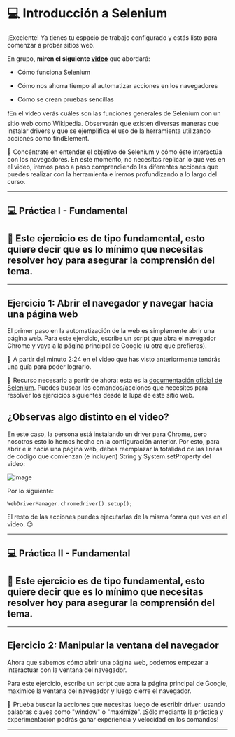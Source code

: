 # :computer: Introducción a Selenium

¡Excelente! Ya tienes tu espacio de trabajo configurado y estás listo para comenzar a probar sitios web.

En grupo, **miren el siguiente [video](https://youtu.be/eISATKwvlS0)** que abordará:

- Cómo funciona Selenium

- Cómo nos ahorra tiempo al automatizar acciones en los navegadores

- Cómo se crean pruebas sencillas

❗En el video verás cuáles son las funciones generales de Selenium con un sitio web como Wikipedia. Observarán que existen diversas maneras que instalar drivers y que se ejemplifica el uso de la herramienta utilizando acciones como findElement.

🧠 Concéntrate en entender el objetivo de Selenium y cómo éste interactúa con los navegadores. En este momento, no necesitas replicar lo que ves en el video, iremos paso a paso comprendiendo las diferentes acciones que puedes realizar con la herramienta e iremos profundizando a lo largo del curso.

---

## :computer: Práctica I - Fundamental


## 🎯 Este ejercicio es de tipo fundamental, esto quiere decir que es lo mínimo que necesitas resolver hoy para asegurar la comprensión del tema.

---

## Ejercicio 1: Abrir el navegador y navegar hacia una página web

El primer paso en la automatización de la web es simplemente abrir una página web. Para este ejercicio, escribe un script que abra el navegador Chrome y vaya a la página principal de Google (u otra que prefieras).

🔑 A partir del minuto 2:24 en el video que has visto anteriormente tendrás una guía para poder lograrlo.

🔑 Recurso necesario a partir de ahora: esta es la [documentación oficial de Selenium](https://www.selenium.dev/documentation/webdriver/getting_started/). Puedes buscar los comandos/acciones que necesites para resolver los ejercicios siguientes desde la lupa de este sitio web.

## ¿Observas algo distinto en el video?

En este caso, la persona está instalando un driver para Chrome, pero nosotros esto lo hemos hecho en la configuración anterior. Por esto, para abrir e ir hacia una página web, debes reemplazar la totalidad de las líneas de código que comienzan (e incluyen) String y System.setProperty del video:


![image](https://github.com/eugenia1984/QA/assets/72580574/40c7eb59-5f1a-4a8e-92bf-080d10e3a1e2)

Por lo siguiente:

```
WebDriverManager.chromedriver().setup();
```

El resto de las acciones puedes ejecutarlas de la misma forma que ves en el video. 😉

---

## :computer: Práctica II - Fundamental


## 🎯 Este ejercicio es de tipo fundamental, esto quiere decir que es lo mínimo que necesitas resolver hoy para asegurar la comprensión del tema.

---

## Ejercicio 2: Manipular la ventana del navegador

Ahora que sabemos cómo abrir una página web, podemos empezar a interactuar con la ventana del navegador.

Para este ejercicio, escribe un script que abra la página principal de Google, maximice la ventana del navegador y luego cierre el navegador.

🔑 Prueba buscar la acciones que necesitas luego de escribir driver. usando palabras claves como "window" o "maximize". ¡Sólo mediante la práctica y experimentación podrás ganar experiencia y velocidad en los comandos!

---
